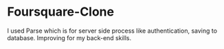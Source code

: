 # Foursquare-Clone
I used Parse which is for server side process like authentication, saving to database. Improving for my back-end skills.
